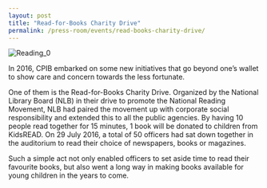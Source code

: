 ```yaml
---
layout: post
title: "Read-for-Books Charity Drive"
permalink: /press-room/events/read-books-charity-drive/
---
```

![Reading_0](https://user-images.githubusercontent.com/84945723/124105382-c11fc880-da95-11eb-9d77-f391bece9220.jpg)

In 2016, CPIB embarked on some new initiatives that go beyond one’s wallet to show care and concern towards the less fortunate.

One of them is the Read-for-Books Charity Drive. Organized by the National Library Board (NLB) in their drive to promote the National Reading Movement, NLB had paired the movement up with corporate social responsibility and extended this to all the public agencies. By having 10 people read together for 15 minutes, 1 book will be donated to children from KidsREAD. On 29 July 2016, a total of 50 officers had sat down together in the auditorium to read their choice of newspapers, books or magazines.

Such a simple act not only enabled officers to set aside time to read their favourite books, but also went a long way in making books available for young children in the years to come.

